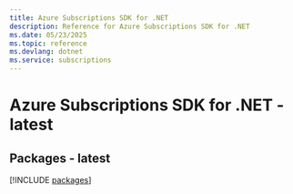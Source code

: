 ```yaml
---
title: Azure Subscriptions SDK for .NET
description: Reference for Azure Subscriptions SDK for .NET
ms.date: 05/23/2025
ms.topic: reference
ms.devlang: dotnet
ms.service: subscriptions
---
```

# Azure Subscriptions SDK for .NET - latest
## Packages - latest
[!INCLUDE [packages](subscriptions-index.md)]